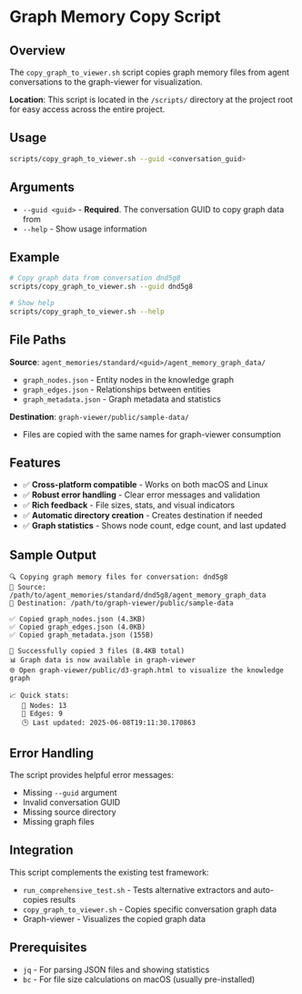 # Graph Memory Copy Script

## Overview

The `copy_graph_to_viewer.sh` script copies graph memory files from agent conversations to the graph-viewer for visualization.

**Location**: This script is located in the `/scripts/` directory at the project root for easy access across the entire project.

## Usage

```bash
scripts/copy_graph_to_viewer.sh --guid <conversation_guid>
```

## Arguments

- `--guid <guid>` - **Required**. The conversation GUID to copy graph data from
- `--help` - Show usage information

## Example

```bash
# Copy graph data from conversation dnd5g8
scripts/copy_graph_to_viewer.sh --guid dnd5g8

# Show help
scripts/copy_graph_to_viewer.sh --help
```

## File Paths

**Source**: `agent_memories/standard/<guid>/agent_memory_graph_data/`
- `graph_nodes.json` - Entity nodes in the knowledge graph
- `graph_edges.json` - Relationships between entities  
- `graph_metadata.json` - Graph metadata and statistics

**Destination**: `graph-viewer/public/sample-data/`
- Files are copied with the same names for graph-viewer consumption

## Features

- ✅ **Cross-platform compatible** - Works on both macOS and Linux
- ✅ **Robust error handling** - Clear error messages and validation
- ✅ **Rich feedback** - File sizes, stats, and visual indicators
- ✅ **Automatic directory creation** - Creates destination if needed
- ✅ **Graph statistics** - Shows node count, edge count, and last updated

## Sample Output

```
🔍 Copying graph memory files for conversation: dnd5g8
📂 Source: /path/to/agent_memories/standard/dnd5g8/agent_memory_graph_data
📂 Destination: /path/to/graph-viewer/public/sample-data

✅ Copied graph_nodes.json (4.3KB)
✅ Copied graph_edges.json (4.0KB) 
✅ Copied graph_metadata.json (155B)

🎉 Successfully copied 3 files (8.4KB total)
📊 Graph data is now available in graph-viewer
🌐 Open graph-viewer/public/d3-graph.html to visualize the knowledge graph

📈 Quick stats:
   📍 Nodes: 13
   🔗 Edges: 9
   🕒 Last updated: 2025-06-08T19:11:30.170863
```

## Error Handling

The script provides helpful error messages:

- Missing `--guid` argument
- Invalid conversation GUID
- Missing source directory
- Missing graph files

## Integration

This script complements the existing test framework:
- `run_comprehensive_test.sh` - Tests alternative extractors and auto-copies results
- `copy_graph_to_viewer.sh` - Copies specific conversation graph data
- Graph-viewer - Visualizes the copied graph data

## Prerequisites

- `jq` - For parsing JSON files and showing statistics
- `bc` - For file size calculations on macOS (usually pre-installed) 